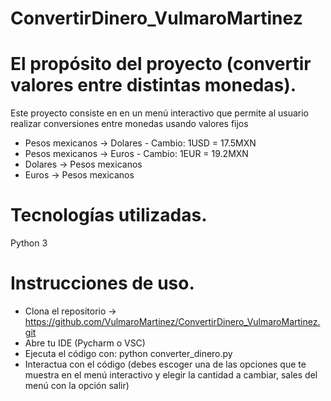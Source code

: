 # ConvertirDinero_VulmaroMartinez
# El propósito del proyecto (convertir valores entre distintas monedas).
Este proyecto consiste en en un menú interactivo que permite al usuario realizar conversiones entre monedas usando valores fijos
- Pesos mexicanos -> Dolares -  Cambio: 1USD = 17.5MXN
- Pesos mexicanos -> Euros -    Cambio: 1EUR = 19.2MXN
- Dolares -> Pesos mexicanos
- Euros -> Pesos mexicanos

# Tecnologías utilizadas.
Python 3

# Instrucciones de uso.
- Clona el repositorio -> https://github.com/VulmaroMartinez/ConvertirDinero_VulmaroMartinez.git
- Abre tu IDE (Pycharm o VSC)
- Ejecuta el código con: python converter_dinero.py
- Interactua con el código (debes escoger una de las opciones que te muestra en el menú interactivo y elegir la cantidad a cambiar, sales del menú con la opción salir)
